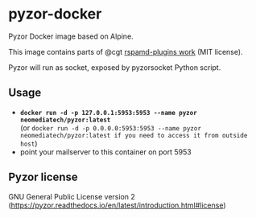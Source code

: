 # pyzor-docker
Pyzor Docker image based on Alpine.

This image contains parts of @cgt [rspamd-plugins work](https://github.com/cgt/rspamd-plugins) (MIT license).

Pyzor will run as socket, exposed by pyzorsocket Python script.

## Usage
 - **`docker run -d -p 127.0.0.1:5953:5953 --name pyzor neomediatech/pyzor:latest`**  
   (or `docker run -d -p 0.0.0.0:5953:5953 --name pyzor neomediatech/pyzor:latest if you need to access it from outside host`)
 - point your mailserver to this container on port 5953
 
## Pyzor license
GNU General Public License version 2 (https://pyzor.readthedocs.io/en/latest/introduction.html#license)
